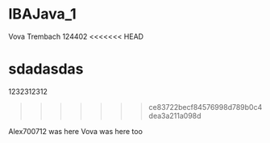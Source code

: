 # IBAJava_1
Vova Trembach
124402
<<<<<<< HEAD

sdadasdas
=======
1232312312
>>>>>>> ce83722becf84576998d789b0c4dea3a211a098d

Alex700712 was here
Vova was here too